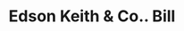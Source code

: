 ---
doi: 10.7916/D88P7BHX
date_other: '1880'
date_other_textual: 1880-1889
form: printed ephemera
genre:
- Invoices
name:
- Edson Keith & Co.
object_in_context_url: https://biggert.cul.columbia.edu/items/view/ave_biggert_00180
subject_hierarchical_geographic:
- Chicago, Illinois, United States
subject_name:
- Edson Keith & Co.
title: Edson Keith & Co.. Bill
sort_title: Edson Keith & Co.. Bill
call_number: ave_biggert_00180
coordinates:
- 41.83694444444445,-87.68472222222222
pid: ave_biggert_00180
identifiers: ave_biggert_00180
canvas_id: ldpd:395455
permalink: "/items/ave_biggert_00180/"
layout: iiif-image-page
---